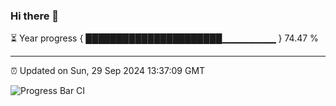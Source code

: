 ### Hi there 👋

⏳ Year progress { ██████████████████████▁▁▁▁▁▁▁▁ } 74.47 %

---

⏰ Updated on Sun, 29 Sep 2024 13:37:09 GMT

![Progress Bar CI](https://github.com/IshwaranRudhara/GIT-ACTION/workflows/Progress%20Bar%20CI/badge.svg)
